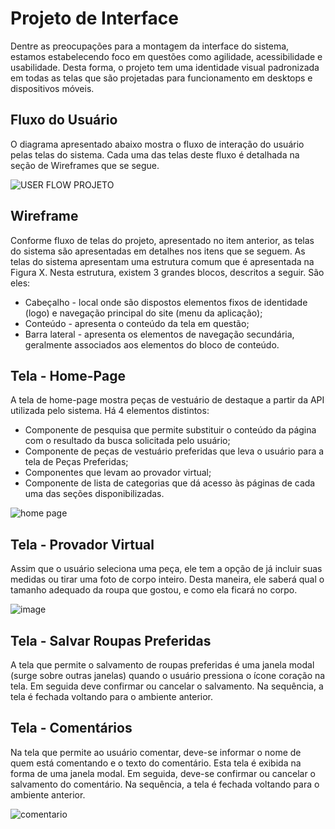 
# Projeto de Interface

Dentre as preocupações para a montagem da interface do sistema, estamos estabelecendo foco em questões como agilidade, acessibilidade e usabilidade. Desta forma, o projeto tem uma identidade visual padronizada em todas as telas que são projetadas para funcionamento em desktops e dispositivos móveis.

## Fluxo do Usuário

O diagrama apresentado abaixo mostra o fluxo de interação do usuário pelas telas do sistema. Cada uma das telas deste fluxo é detalhada na seção de Wireframes que se segue. 

![USER FLOW PROJETO](https://user-images.githubusercontent.com/89881486/135936876-1be5b4f6-c530-4a0c-8fda-7eb3b4dd9acd.PNG)

## Wireframe

Conforme fluxo de telas do projeto, apresentado no item anterior, as telas do sistema são apresentadas em detalhes nos itens que se seguem. As telas do sistema apresentam uma estrutura comum que é apresentada na Figura X. Nesta estrutura, existem 3 grandes blocos, descritos a seguir. São eles:
- Cabeçalho - local onde são dispostos elementos fixos de identidade (logo) e navegação principal do site (menu da aplicação);
- Conteúdo - apresenta o conteúdo da tela em questão;
- Barra lateral - apresenta os elementos de navegação secundária, geralmente associados aos elementos do bloco de conteúdo.

## Tela - Home-Page

A tela de home-page mostra peças de vestuário de destaque a partir da API utilizada pelo sistema. Há 4 elementos distintos:
-	Componente de pesquisa que permite substituir o conteúdo da página com o resultado da busca solicitada pelo usuário;
-	Componente de peças de vestuário preferidas que leva o usuário para a tela de Peças Preferidas;
-	Componentes que levam ao provador virtual;
-	Componente de lista de categorias que dá acesso às páginas de cada uma das seções disponibilizadas.

![home page](https://user-images.githubusercontent.com/89881486/135946332-d26840ae-aaab-4911-bfb5-e9d244f4b1e7.PNG)

## Tela - Provador Virtual

Assim que o usuário seleciona uma peça, ele tem a opção de já incluir suas medidas ou tirar uma foto de corpo inteiro. Desta maneira, ele saberá qual o tamanho adequado da roupa que gostou, e como ela ficará no corpo.

![image](https://user-images.githubusercontent.com/89881486/135946652-7b5455c9-1aca-4eb8-ab99-a97cb026275c.png)

## Tela - Salvar Roupas Preferidas

A tela que permite o salvamento de roupas preferidas é uma janela modal (surge sobre outras janelas) quando o usuário pressiona o ícone coração na tela. Em seguida deve confirmar ou cancelar o salvamento. Na sequência, a tela é fechada voltando para o ambiente anterior.

## Tela - Comentários

Na tela que permite ao usuário comentar, deve-se informar o nome de quem está comentando e o texto do comentário. Esta tela é exibida na forma de uma janela modal. Em seguida, deve-se confirmar ou cancelar o salvamento do comentário. Na sequência, a tela é fechada voltando para o ambiente anterior.

![comentario](https://user-images.githubusercontent.com/89881486/135946451-f107164f-115b-4b81-8a62-bcd00475c4bd.PNG)

